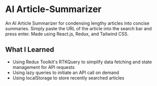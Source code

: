 # AI Article-Summarizer
An AI Article Summarizer for condensing lengthy articles into concise summaries. Simply paste the URL of the article into the search bar and press enter. Made using React.js, Redux, and Tailwind CSS.

## What I Learned
- Using Redux Toolkit's RTKQuery to simplify data fetching and state management for API requests
- Using lazy queries to initiate an API call on demand
- Using localStorage to store recently searched articles
